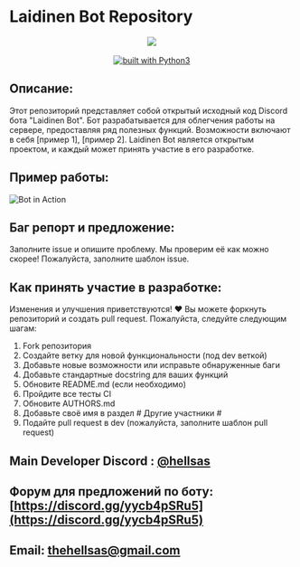 # Laidinen Bot Repository
<div align="center">
<img src="https://github.com/Laidfinland-Team/Laidinen-Bot/blob/master/otherfile/Bot_ava.png)">
<br/>
<br/>
<a href="https://www.python.org/"><img src="https://img.shields.io/badge/built%20with-Python3-green.svg" alt="built with Python3"></a>
</div>

## Описание:
Этот репозиторий представляет собой открытый исходный код Discord бота "Laidinen Bot". Бот разрабатывается для облегчения работы на сервере, предоставляя ряд полезных функций. Возможности включают в себя [пример 1], [пример 2]. Laidinen Bot является открытым проектом, и каждый может принять участие в его разработке.

## Пример работы:
![Bot in Action](path/to/example/gif)

## Баг репорт и предложение:
Заполните issue и опишите проблему. Мы проверим её как можно скорее! Пожалуйста, заполните шаблон issue.

## Как принять участие в разработке:
Изменения и улучшения приветствуются! ❤️ Вы можете форкнуть репозиторий и создать pull request. Пожалуйста, следуйте следующим шагам:
1. Fork репозитория
2. Создайте ветку для новой функциональности (под dev веткой)
3. Добавьте новые возможности или исправьте обнаруженные баги
4. Добавьте стандартные docstring для ваших функций
5. Обновите README.md (если необходимо)
6. Пройдите все тесты CI
7. Обновите AUTHORS.md
8. Добавьте своё имя в раздел # Другие участники #
9. Подайте pull request в dev (пожалуйста, заполните шаблон pull request)

## Main Developer Discord : [@hellsas](https://discord.com/users/hellsas)

## Форум для предложений по боту: [https://discord.gg/yycb4pSRu5](https://discord.gg/yycb4pSRu5)

## Email: [thehellsas@gmail.com](mailto:thehellsas@gmail.com)
